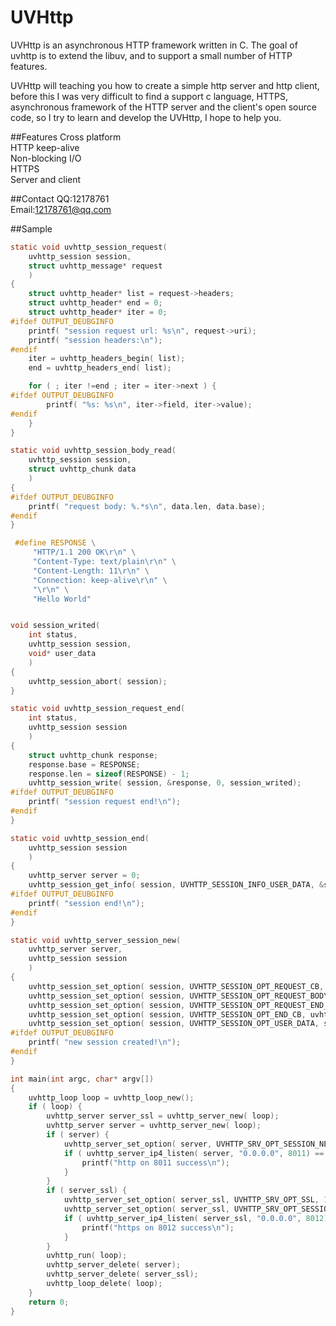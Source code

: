 # UVHttp
UVHttp is an asynchronous HTTP framework written in C. The goal of uvhttp is to extend the libuv, and to support a small number of HTTP features.

UVHttp will teaching you how to create a simple http server and http client, before this I was very difficult to find a support c language, HTTPS, asynchronous framework of the HTTP server and the client's open source code, so I try to learn and develop the UVHttp, I hope to help you.

##Features
Cross platform<br>
HTTP keep-alive<br>
Non-blocking I/O<br>
HTTPS<br>
Server and client<br>

##Contact
QQ:12178761<br>
Email:12178761@qq.com<br>

##Sample
```c
static void uvhttp_session_request(
    uvhttp_session session,
    struct uvhttp_message* request
    )
{
    struct uvhttp_header* list = request->headers;
    struct uvhttp_header* end = 0;
    struct uvhttp_header* iter = 0;
#ifdef OUTPUT_DEUBGINFO
    printf( "session request url: %s\n", request->uri);
    printf( "session headers:\n");
#endif
    iter = uvhttp_headers_begin( list);
    end = uvhttp_headers_end( list);

    for ( ; iter !=end ; iter = iter->next ) {
#ifdef OUTPUT_DEUBGINFO
        printf( "%s: %s\n", iter->field, iter->value);
#endif
    }
}

static void uvhttp_session_body_read(
    uvhttp_session session,
    struct uvhttp_chunk data
    )
{
#ifdef OUTPUT_DEUBGINFO
    printf( "request body: %.*s\n", data.len, data.base);
#endif
}

 #define RESPONSE \
     "HTTP/1.1 200 OK\r\n" \
     "Content-Type: text/plain\r\n" \
     "Content-Length: 11\r\n" \
     "Connection: keep-alive\r\n" \
     "\r\n" \
     "Hello World"


void session_writed(
    int status,
    uvhttp_session session,
    void* user_data
    )
{
    uvhttp_session_abort( session);
}

static void uvhttp_session_request_end(
    int status,
    uvhttp_session session
    )
{
    struct uvhttp_chunk response;
    response.base = RESPONSE;
    response.len = sizeof(RESPONSE) - 1;
    uvhttp_session_write( session, &response, 0, session_writed);
#ifdef OUTPUT_DEUBGINFO
    printf( "session request end!\n");
#endif
}

static void uvhttp_session_end(
    uvhttp_session session
    )
{
    uvhttp_server server = 0;
    uvhttp_session_get_info( session, UVHTTP_SESSION_INFO_USER_DATA, &server);
#ifdef OUTPUT_DEUBGINFO
    printf( "session end!\n");
#endif
}

static void uvhttp_server_session_new(
    uvhttp_server server,
    uvhttp_session session
    )
{
    uvhttp_session_set_option( session, UVHTTP_SESSION_OPT_REQUEST_CB, uvhttp_session_request);
    uvhttp_session_set_option( session, UVHTTP_SESSION_OPT_REQUEST_BODY_CB, uvhttp_session_body_read);
    uvhttp_session_set_option( session, UVHTTP_SESSION_OPT_REQUEST_END_CB, uvhttp_session_request_end);
    uvhttp_session_set_option( session, UVHTTP_SESSION_OPT_END_CB, uvhttp_session_end);
    uvhttp_session_set_option( session, UVHTTP_SESSION_OPT_USER_DATA, server);
#ifdef OUTPUT_DEUBGINFO
    printf( "new session created!\n");
#endif
}

int main(int argc, char* argv[])
{
    uvhttp_loop loop = uvhttp_loop_new();
    if ( loop) {
        uvhttp_server server_ssl = uvhttp_server_new( loop);
        uvhttp_server server = uvhttp_server_new( loop);
        if ( server) {
            uvhttp_server_set_option( server, UVHTTP_SRV_OPT_SESSION_NEW_CB, uvhttp_server_session_new);
            if ( uvhttp_server_ip4_listen( server, "0.0.0.0", 8011) == UVHTTP_OK) {
                printf("http on 8011 success\n");
            }
        }
        if ( server_ssl) {
            uvhttp_server_set_option( server_ssl, UVHTTP_SRV_OPT_SSL, 1);
            uvhttp_server_set_option( server_ssl, UVHTTP_SRV_OPT_SESSION_NEW_CB, uvhttp_server_session_new);
            if ( uvhttp_server_ip4_listen( server_ssl, "0.0.0.0", 8012) == UVHTTP_OK) {
                printf("https on 8012 success\n");
            }
        }
        uvhttp_run( loop);
        uvhttp_server_delete( server);
        uvhttp_server_delete( server_ssl);
        uvhttp_loop_delete( loop);
    }
    return 0;
}
```

